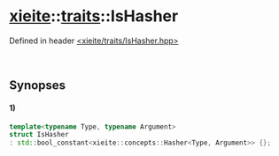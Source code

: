 # [xieite](../../xieite.md)\:\:[traits](../../traits.md)\:\:IsHasher
Defined in header [<xieite/traits/IsHasher.hpp>](../../../include/xieite/traits/IsHasher.hpp)

&nbsp;

## Synopses
#### 1)
```cpp
template<typename Type, typename Argument>
struct IsHasher
: std::bool_constant<xieite::concepts::Hasher<Type, Argument>> {};
```
